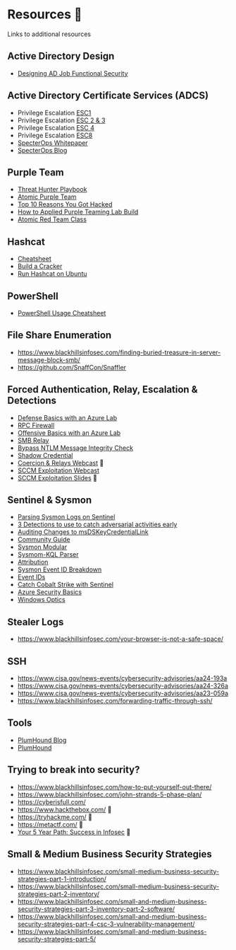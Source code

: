 # Resources &#128210; 
Links to additional resources 


## Active Directory Design
* [Designing AD Job Functional Security](https://www.antisyphontraining.com/designing-ad-job-functional-security-antidote/)
  
## Active Directory Certificate Services (ADCS)
* Privilege Escalation [ESC1](https://www.blackhillsinfosec.com/abusing-active-directory-certificate-services-part-one/)
* Privilege Escalation [ESC 2 & 3](https://www.blackhillsinfosec.com/abusing-active-directory-certificate-services-part-4/)
* Privilege Escalation [ESC 4](https://www.blackhillsinfosec.com/abusing-active-directory-certificate-services-part-2/)
* Privilege Escalation [ESC8](https://www.blackhillsinfosec.com/abusing-active-directory-certificate-services-part-3/)
* [SpecterOps Whitepaper](https://specterops.io/wp-content/uploads/sites/3/2022/06/Certified_Pre-Owned.pdf)
* [SpecterOps Blog](https://posts.specterops.io/certified-pre-owned-d95910965cd2)
  

## Purple Team
* [Threat Hunter Playbook](https://threathunterplaybook.com/)
* [Atomic Purple Team](https://github.com/DefensiveOrigins/AtomicPurpleTeam)
* [Top 10 Reasons You Got Hacked](https://www.blackhillsinfosec.com/top-ten-list-of-why-you-got-hacked-this-year-2023-2024/)
* [How to Applied Purple Teaming Lab Build](https://www.blackhillsinfosec.com/how-to-applied-purple-teaming-lab-build-on-azure-with-terraform/)
* [Atomic Red Team Class](https://www.antisyphontraining.com/course/purple-teaming-attack-emulation-reporting-and-detection-identification-with-carrie-roberts/)
  
## Hashcat 
* [Cheatsheet](https://github.com/AssumedCompromise/AC-CourseContent/blob/main/9-Others/Cheatsheets/HashcatCheatSheet.v2018.1.pdf)
* [Build a Cracker](https://www.blackhillsinfosec.com/build-password-cracker-nvidia-gtx-1080ti-gtx-1070/)
* [Run Hashcat on Ubuntu](https://www.blackhillsinfosec.com/running-hashcat-on-ubuntu-18-04-server-with-1080ti/)

## PowerShell 
* [PowerShell Usage Cheatsheet](9-Others/Cheatsheets/PowerShell-Usage.ps1)  

## File Share Enumeration
* https://www.blackhillsinfosec.com/finding-buried-treasure-in-server-message-block-smb/
* https://github.com/SnaffCon/Snaffler
  
## Forced Authentication, Relay, Escalation & Detections
* [Defense Basics with an Azure Lab](https://www.blackhillsinfosec.com/bypass-ntlm-message-integrity-check-drop-the-mic/)
* [RPC Firewall](https://zeronetworks.com/blog/stopping-lateral-movement-via-the-rpc-firewall)
* [Offensive Basics with an Azure Lab](https://www.blackhillsinfosec.com/impacket-offense-basics-with-an-azure-lab/)
* [SMB Relay](https://www.blackhillsinfosec.com/an-smb-relay-race-how-to-exploit-llmnr-and-smb-message-signing-for-fun-and-profit/)
* [Bypass NTLM Message Integrity Check](https://www.blackhillsinfosec.com/bypass-ntlm-message-integrity-check-drop-the-mic/)
* [Shadow Credential](https://posts.specterops.io/shadow-credentials-abusing-key-trust-account-mapping-for-takeover-8ee1a53566ab)
* [Coercion & Relays Webcast](https://www.blackhillsinfosec.com/webcast-coercions-and-relays-the-first-cred-is-the-deepest-w-gabriel-prudhomme/) &#x1F3A6;
* [SCCM Exploitation Webcast](https://www.youtube.com/live/W9PC9erm_pI?si=CQBm226l-UxbXM_B)
* [SCCM Exploitation Slides](https://www.blackhillsinfosec.com/wp-content/uploads/2023/08/SLIDES_SCCM-Exploitation-The-First-Cred-Is-The-Deepest-II-Gabriel-Prudhomme-BHIS.pdf) &#x1F3A6;

## Sentinel & Sysmon
* [Parsing Sysmon Logs on Sentinel](https://www.blackhillsinfosec.com/parsing-sysmon-logs-on-microsoft-sentinel/)
* [3 Detections to use to catch adversarial activities early](https://www.blackhillsinfosec.com/one-active-directory-account-can-be-your-best-early-warning/)
* [Auditing Changes to msDSKeyCredentialLink](https://www.blackhillsinfosec.com/enable-auditing-of-changes-to-msds-keycredentiallink/)
* [Community Guide](https://github.com/AssumedCompromise/AC-CourseContent/blob/main/README.md?plain=1#L252)
* [Sysmon Modular](https://github.com/olafhartong/sysmon-modular)  
* [Sysmom-KQL Parser](https://github.com/AssumedCompromise/AC-CourseContent/blob/main/9-Others/Sysmon-KQL-Parser.md)
* [Attribution](https://www.blackhillsinfosec.com/category/author/jordan-drysdale/page/2/)
* [Sysmon Event ID Breakdown](https://www.blackhillsinfosec.com/a-sysmon-event-id-breakdown/)
* [Event IDs](https://github.com/AssumedCompromise/Resources/blob/main/EvIDs.md)
* [Catch Cobalt Strike with Sentinel](https://www.blackhillsinfosec.com/azure-sentinel-quick-deploy-with-cyb3rward0gs-sentinel-to-go-lets-catch-cobalt-strike/)
* [Azure Security Basics](https://www.blackhillsinfosec.com/azure-security-basics-log-analytics-security-center-and-sentinel/)
* [Windows Optics](https://www.blackhillsinfosec.com/how-to-deploy-windows-optics-commands-downloads-instructions-and-screenshots/)


## Stealer Logs 
* https://www.blackhillsinfosec.com/your-browser-is-not-a-safe-space/

## SSH 
* https://www.cisa.gov/news-events/cybersecurity-advisories/aa24-193a
* https://www.cisa.gov/news-events/cybersecurity-advisories/aa24-326a
* https://www.cisa.gov/news-events/cybersecurity-advisories/aa23-059a
* https://www.blackhillsinfosec.com/forwarding-traffic-through-ssh/

## Tools 
* [PlumHound Blog](https://www.blackhillsinfosec.com/plumhound-reporting-engine-for-bloodhoundad/)
* [PlumHound](https://github.com/PlumHound/PlumHound)

## Trying to break into security?
* https://www.blackhillsinfosec.com/how-to-put-yourself-out-there/
* https://www.blackhillsinfosec.com/john-strands-5-phase-plan/
* https://cyberisfull.com/
* https://www.hackthebox.com/ &#x1F97C;
* https://tryhackme.com/ &#x1F97C;
* https://metactf.com/ &#x1F97C;
* [Your 5 Year Path: Success in Infosec](https://youtu.be/Uv-AfK7PkxU?si=LdKV_E-kVxZy5F4y) &#x1F3A6;

## Small & Medium Business Security Strategies
* https://www.blackhillsinfosec.com/small-medium-business-security-strategies-part-1-introduction/
* https://www.blackhillsinfosec.com/small-medium-business-security-strategies-part-2-inventory/
* https://www.blackhillsinfosec.com/small-and-medium-business-security-strategies-part-3-inventory-part-2-software/
* https://www.blackhillsinfosec.com/small-and-medium-business-security-strategies-part-4-csc-3-vulnerability-management/
* https://www.blackhillsinfosec.com/small-and-medium-business-security-strategies-part-5/

